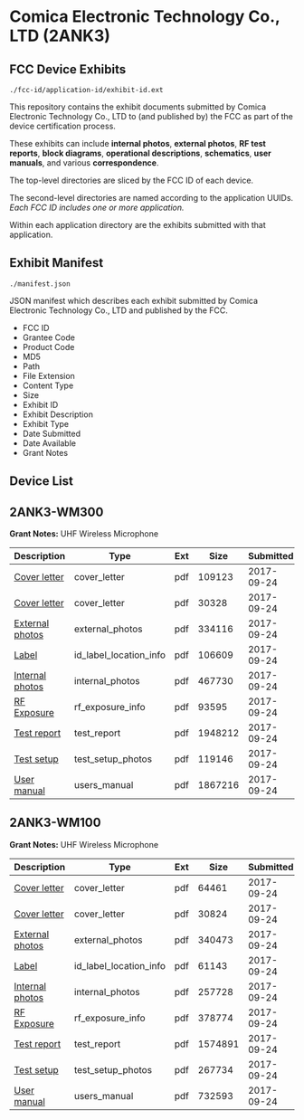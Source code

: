 # Comica Electronic Technology Co., LTD (2ANK3)
## FCC Device Exhibits

```
./fcc-id/application-id/exhibit-id.ext
```

This repository contains the exhibit documents submitted by Comica Electronic Technology Co., LTD to (and published by) the FCC as part of the device certification process.

These exhibits can include **internal photos**, **external photos**, **RF test reports**, **block diagrams**, **operational descriptions**, **schematics**, **user manuals**, and various **correspondence**.

The top-level directories are sliced by the FCC ID of each device.

The second-level directories are named according to the application UUIDs. *Each FCC ID includes one or more application.*

Within each application directory are the exhibits submitted with that application. 

## Exhibit Manifest

```
./manifest.json
```

JSON manifest which describes each exhibit submitted by Comica Electronic Technology Co., LTD and published by the FCC.

- FCC ID
- Grantee Code
- Product Code
- MD5
- Path
- File Extension
- Content Type
- Size
- Exhibit ID
- Exhibit Description
- Exhibit Type
- Date Submitted
- Date Available
- Grant Notes

## Device List
## 2ANK3-WM300
**Grant Notes:** UHF Wireless Microphone

| Description | Type | Ext | Size | Submitted | Available |
| ----------- | ---- | --- | ---- | --------- | --------- |
| [Cover letter](2ANK3-WM300/55b92fe728cb8f2dfa6a5097ed5c90ff/3576536.pdf) | cover_letter | pdf | 109123 | 2017-09-24 | 2017-09-24 |
| [Cover letter](2ANK3-WM300/55b92fe728cb8f2dfa6a5097ed5c90ff/3576537.pdf) | cover_letter | pdf | 30328 | 2017-09-24 | 2017-09-24 |
| [External photos](2ANK3-WM300/55b92fe728cb8f2dfa6a5097ed5c90ff/3576538.pdf) | external_photos | pdf | 334116 | 2017-09-24 | 2017-09-24 |
| [Label](2ANK3-WM300/55b92fe728cb8f2dfa6a5097ed5c90ff/3576539.pdf) | id_label_location_info | pdf | 106609 | 2017-09-24 | 2017-09-24 |
| [Internal photos](2ANK3-WM300/55b92fe728cb8f2dfa6a5097ed5c90ff/3576540.pdf) | internal_photos | pdf | 467730 | 2017-09-24 | 2017-09-24 |
| [RF Exposure](2ANK3-WM300/55b92fe728cb8f2dfa6a5097ed5c90ff/3576544.pdf) | rf_exposure_info | pdf | 93595 | 2017-09-24 | 2017-09-24 |
| [Test report](2ANK3-WM300/55b92fe728cb8f2dfa6a5097ed5c90ff/3576546.pdf) | test_report | pdf | 1948212 | 2017-09-24 | 2017-09-24 |
| [Test setup](2ANK3-WM300/55b92fe728cb8f2dfa6a5097ed5c90ff/3576547.pdf) | test_setup_photos | pdf | 119146 | 2017-09-24 | 2017-09-24 |
| [User manual](2ANK3-WM300/55b92fe728cb8f2dfa6a5097ed5c90ff/3576548.pdf) | users_manual | pdf | 1867216 | 2017-09-24 | 2017-09-24 |
## 2ANK3-WM100
**Grant Notes:** UHF Wireless Microphone

| Description | Type | Ext | Size | Submitted | Available |
| ----------- | ---- | --- | ---- | --------- | --------- |
| [Cover letter](2ANK3-WM100/c72942113c15188eb2c222b85aaa1823/3576550.pdf) | cover_letter | pdf | 64461 | 2017-09-24 | 2017-09-24 |
| [Cover letter](2ANK3-WM100/c72942113c15188eb2c222b85aaa1823/3576551.pdf) | cover_letter | pdf | 30824 | 2017-09-24 | 2017-09-24 |
| [External photos](2ANK3-WM100/c72942113c15188eb2c222b85aaa1823/3576552.pdf) | external_photos | pdf | 340473 | 2017-09-24 | 2017-09-24 |
| [Label](2ANK3-WM100/c72942113c15188eb2c222b85aaa1823/3576553.pdf) | id_label_location_info | pdf | 61143 | 2017-09-24 | 2017-09-24 |
| [Internal photos](2ANK3-WM100/c72942113c15188eb2c222b85aaa1823/3576554.pdf) | internal_photos | pdf | 257728 | 2017-09-24 | 2017-09-24 |
| [RF Exposure](2ANK3-WM100/c72942113c15188eb2c222b85aaa1823/3576557.pdf) | rf_exposure_info | pdf | 378774 | 2017-09-24 | 2017-09-24 |
| [Test report](2ANK3-WM100/c72942113c15188eb2c222b85aaa1823/3576559.pdf) | test_report | pdf | 1574891 | 2017-09-24 | 2017-09-24 |
| [Test setup](2ANK3-WM100/c72942113c15188eb2c222b85aaa1823/3576560.pdf) | test_setup_photos | pdf | 267734 | 2017-09-24 | 2017-09-24 |
| [User manual](2ANK3-WM100/c72942113c15188eb2c222b85aaa1823/3576561.pdf) | users_manual | pdf | 732593 | 2017-09-24 | 2017-09-24 |
